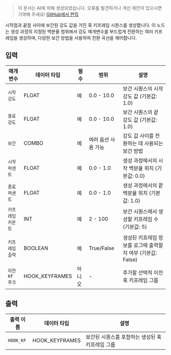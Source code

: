 > 이 문서는 AI에 의해 생성되었습니다. 오류를 발견하거나 개선 제안이 있으시면 기여해 주세요! [GitHub에서 편집](https://github.com/Comfy-Org/embedded-docs/blob/main/comfyui_embedded_docs/docs/CreateHookKeyframesInterpolated/ko.md)

시작점과 끝점 사이에 보간된 강도 값을 가진 훅 키프레임 시퀀스를 생성합니다. 이 노드는 생성 과정의 지정된 백분율 범위에서 강도 매개변수를 부드럽게 전환하는 여러 키프레임을 생성하며, 다양한 보간 방법을 사용하여 전환 곡선을 제어합니다.

## 입력

| 매개변수 | 데이터 타입 | 필수 | 범위 | 설명 |
|-----------|-----------|----------|-------|-------------|
| `시작 강도` | FLOAT | 예 | 0.0 - 10.0 | 보간 시퀀스의 시작 강도 값 (기본값: 1.0) |
| `종료 강도` | FLOAT | 예 | 0.0 - 10.0 | 보간 시퀀스의 끝 강도 값 (기본값: 1.0) |
| `보간` | COMBO | 예 | 여러 옵션 사용 가능 | 강도 값 사이를 전환하는 데 사용되는 보간 방법 |
| `시작 퍼센트` | FLOAT | 예 | 0.0 - 1.0 | 생성 과정에서의 시작 백분율 위치 (기본값: 0.0) |
| `종료 퍼센트` | FLOAT | 예 | 0.0 - 1.0 | 생성 과정에서의 끝 백분율 위치 (기본값: 1.0) |
| `키프레임 카운트` | INT | 예 | 2 - 100 | 보간 시퀀스에서 생성할 키프레임 수 (기본값: 5) |
| `키프레임 출력` | BOOLEAN | 예 | True/False | 생성된 키프레임 정보를 로그에 출력할지 여부 (기본값: False) |
| `이전 KF 후크` | HOOK_KEYFRAMES | 아니오 | - | 추가할 선택적 이전 훅 키프레임 그룹 |

## 출력

| 출력 이름 | 데이터 타입 | 설명 |
|-------------|-----------|-------------|
| `HOOK_KF` | HOOK_KEYFRAMES | 보간된 시퀀스를 포함하는 생성된 훅 키프레임 그룹 |
